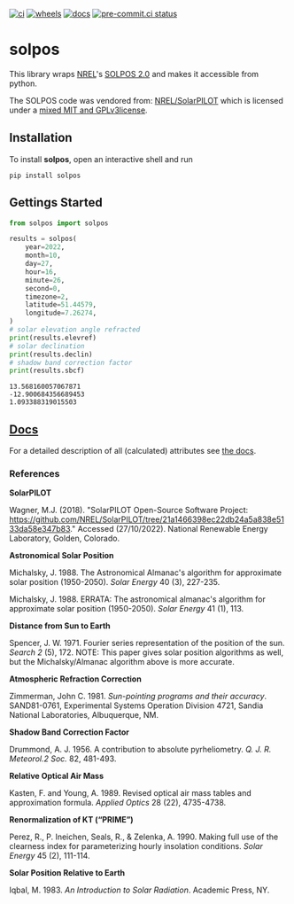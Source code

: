 [![ci](https://github.com/theendlessriver13/solpos/actions/workflows/CI.yaml/badge.svg)](https://github.com/theendlessriver13/solpos/actions/workflows/CI.yaml)
[![wheels](https://github.com/theendlessriver13/solpos/actions/workflows/wheels.yaml/badge.svg)](https://github.com/theendlessriver13/solpos/actions/workflows/wheels.yaml)
[![docs](https://github.com/theendlessriver13/solpos/actions/workflows/docs.yaml/badge.svg)](https://github.com/theendlessriver13/solpos/actions/workflows/docs.yaml)
[![pre-commit.ci status](https://results.pre-commit.ci/badge/github/theendlessriver13/solpos/master.svg)](https://results.pre-commit.ci/latest/github/theendlessriver13/solpos/master)

# solpos

This library wraps [NREL](https://www.nrel.gov/)'s [SOLPOS 2.0](https://www.nrel.gov/grid/solar-resource/solpos.html) and makes it accessible from python.

The SOLPOS code was vendored from: [NREL/SolarPILOT](https://github.com/NREL/SolarPILOT/tree/21a1466398ec22db24a5a838e5133da58e347b83) which is licensed under a [mixed MIT and GPLv3license](licenses/LICENSE_SolarPILOT).

## Installation

To install **solpos**, open an interactive shell and run

```console
pip install solpos
```

## Gettings Started

```python
from solpos import solpos

results = solpos(
    year=2022,
    month=10,
    day=27,
    hour=16,
    minute=26,
    second=0,
    timezone=2,
    latitude=51.44579,
    longitude=7.26274,
)
# solar elevation angle refracted
print(results.elevref)
# solar declination
print(results.declin)
# shadow band correction factor
print(results.sbcf)
```

```console
13.568160057067871
-12.900684356689453
1.093388319015503
```

## [Docs](https://theendlessriver13.github.io/solpos/)

For a detailed description of all (calculated) attributes see [the docs](https://theendlessriver13.github.io/solpos/).

### References

**SolarPILOT**

Wagner, M.J. (2018). "SolarPILOT Open-Source Software Project: https://github.com/NREL/SolarPILOT/tree/21a1466398ec22db24a5a838e5133da58e347b83." Accessed (27/10/2022). National Renewable Energy Laboratory, Golden, Colorado.

**Astronomical Solar Position**

Michalsky, J. 1988. The Astronomical Almanac's algorithm for approximate solar position (1950-2050). _Solar Energy_ 40 (3), 227-235.

Michalsky, J. 1988. ERRATA: The astronomical almanac's algorithm for approximate solar position (1950-2050). _Solar Energy_ 41 (1), 113.

**Distance from Sun to Earth**

Spencer, J. W. 1971. Fourier series representation of the position of the sun. _Search 2_ (5), 172.
NOTE: This paper gives solar position algorithms as well, but the Michalsky/Almanac algorithm above is more accurate.

**Atmospheric Refraction Correction**

Zimmerman, John C. 1981. _Sun-pointing programs and their accuracy_. SAND81-0761, Experimental Systems Operation Division 4721, Sandia National Laboratories, Albuquerque, NM.

**Shadow Band Correction Factor**

Drummond, A. J. 1956. A contribution to absolute pyrheliometry. _Q. J. R. Meteorol.2 Soc._ 82, 481-493.

**Relative Optical Air Mass**

Kasten, F. and Young, A. 1989. Revised optical air mass tables and approximation formula. _Applied Optics_ 28 (22), 4735-4738.

**Renormalization of KT (“PRIME”)**

Perez, R., P. Ineichen, Seals, R., & Zelenka, A. 1990. Making full use of the clearness index for parameterizing hourly insolation conditions. _Solar Energy_ 45 (2), 111-114.

**Solar Position Relative to Earth**

Iqbal, M. 1983. _An Introduction to Solar Radiation_. Academic Press, NY.
